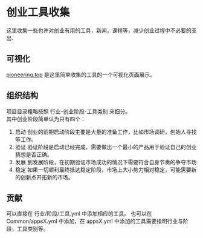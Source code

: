 # 创业工具收集

这里收集一些也许对创业有用的工具，新闻，课程等，减少创业过程中不必要的支出.

## 可视化

[pioneering.top](pioneering.top) 是这里简单收集的工具的一个可视化页面展示。

## 组织结构

项目目录粗略按照 行业-创业阶段-工具类别 来细分。  
其中创业阶段简单认为只有四个：  

1. 启动
    创业的前期启动阶段主要是大量的准备工作，比如市场调研，创始人寻找等工作。
2. 验证
    验证阶段是启动已经完成，需要做出一个最小的产品用于验证自己的创业猜想是否正确。
3. 发展
    到发展阶段，在初期验证市场成功的情况下需要符合自身节奏的争夺市场
4. 稳定
    如果一切顺利最终抵达稳定阶段，市场上大小势力相对稳定，可能需要新的创新点开拓新的市场。

## 贡献

可以直接在 行业/阶段/工具.yml 中添加相应的工具。
也可以在 Common/appsX.yml 中添加，在 appsX.yml 中添加的工具需要指明行业与阶段，工具类别等。
